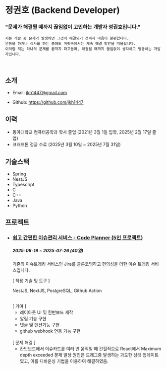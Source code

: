 # 정권호 (Backend Developer) 

### "문제가 해결될 때까지 끊임없이 고민하는 개발자 정권호입니다."
```
저는 개발 중 문제가 발생하면 그것이 해결되기 전까지 마음이 불편합니다.
운동을 하거나 식사를 하는 중에도 머릿속에서는 계속 해결 방안을 떠올립니다.
이처럼 저는 하나의 문제를 끝까지 파고들며, 해결될 때까지 끊임없이 생각하고 행동하는 개발자입니다.
```
<br>


## 소개

* Email: jkh1447@gmail.com

* Github: https://github.com/jkh1447


## 이력

* 동아대학교 컴퓨터공학과 학사 졸업 (2021년 3월 1일 입학, 2025년 2월 17일 졸업)
* 크래프톤 정글 수료 (2025년 3월 10일 ~ 2025년 7월 31일)


## 기술스택

* Spring
* NestJS
* Typescript
* C
* C++
* Java
* Python


## 프로젝트

* ### [쉽고 간편한 이슈관리 서비스 - Code Planner (5인 프로젝트)](https://github.com/jkh1447/Codeplanner_Frontend)
  ##### 2025-06-19 ~ 2025-07-26 (40일)

  기존의 이슈트래킹 서비스인 Jira를 클론코딩하고 편의성을 더한 이슈 트래킹 서비스입니다.

  [ 적용 기술 및 도구 ]
  
  NestJS, NextJS, PostgreSQL, Github Action

  <br>
  [ 기여 ]

  * 레이아웃 UI 및 칸반보드 제작
  * 알림 기능 구현
  * 댓글 및 멘션기능 구현
  * github webhook 연동 기능 구현

  <br>
  [ 문제 해결 ]

  * 칸반보드에서 이슈카드를 여러 번 움직일 때 간헐적으로 React에서 Maximum depth exceeded 문제 발생
    원인은 드래그중 발생하는 과도한 상태 업데이트였고, 이를 디바운싱 기법을 이용하여 해결하였음.
  
    
  
  

  
  

